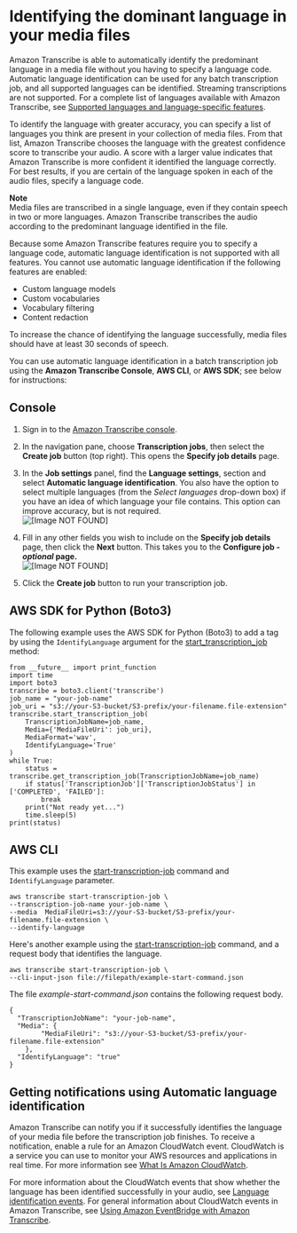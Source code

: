 # Identifying the dominant language in your media files<a name="auto-lang-id"></a>

Amazon Transcribe is able to automatically identify the predominant language in a media file without you having to specify a language code\. Automatic language identification can be used for any batch transcription job, and all supported languages can be identified\. Streaming transcriptions are not supported\. For a complete list of languages available with Amazon Transcribe, see [Supported languages and language\-specific features](how-it-works.md#table-language-matrix)\.

To identify the language with greater accuracy, you can specify a list of languages you think are present in your collection of media files\. From that list, Amazon Transcribe chooses the language with the greatest confidence score to transcribe your audio\. A score with a larger value indicates that Amazon Transcribe is more confident it identified the language correctly\. For best results, if you are certain of the language spoken in each of the audio files, specify a language code\.

**Note**  
Media files are transcribed in a single language, even if they contain speech in two or more languages\. Amazon Transcribe transcribes the audio according to the predominant language identified in the file\.

Because some Amazon Transcribe features require you to specify a language code, automatic language identification is not supported with all features\. You cannot use automatic language identification if the following features are enabled:
+ Custom language models
+ Custom vocabularies
+ Vocabulary filtering
+ Content redaction

To increase the chance of identifying the language successfully, media files should have at least 30 seconds of speech\.

You can use automatic language identification in a batch transcription job using the **Amazon Transcribe Console**, **AWS CLI**, or **AWS SDK**; see below for instructions:

## Console<a name="autolang-howto-console"></a>

1. Sign in to the [Amazon Transcribe console](https://console.aws.amazon.com/transcribe/)\.

1. In the navigation pane, choose **Transcription jobs**, then select the **Create job** button \(top right\)\. This opens the **Specify job details** page\.

1. In the **Job settings** panel, find the **Language settings**, section and select **Automatic language identification**\. You also have the option to select multiple languages \(from the *Select languages* drop\-down box\) if you have an idea of which language your file contains\. This option can improve accuracy, but is not required\.  
![\[Image NOT FOUND\]](http://docs.aws.amazon.com/transcribe/latest/dg/images/auto-lang-id.png)

1. Fill in any other fields you wish to include on the **Specify job details** page, then click the **Next** button\. This takes you to the **Configure job \- *optional* page\.**  
![\[Image NOT FOUND\]](http://docs.aws.amazon.com/transcribe/latest/dg/images/auto-lang-id-configure.png)

1. Click the **Create job** button to run your transcription job\. 

## AWS SDK for Python \(Boto3\)<a name="autolang-howto-sdk"></a>

The following example uses the AWS SDK for Python \(Boto3\) to add a tag by using the `IdentifyLanguage` argument for the [start\_transcription\_job](https://boto3.amazonaws.com/v1/documentation/api/latest/reference/services/transcribe.html#TranscribeService.Client.start_transcription_job) method:

```
from __future__ import print_function
import time
import boto3
transcribe = boto3.client('transcribe')
job_name = "your-job-name"
job_uri = "s3://your-S3-bucket/S3-prefix/your-filename.file-extension"
transcribe.start_transcription_job(
    TranscriptionJobName=job_name,
    Media={'MediaFileUri': job_uri},
    MediaFormat='wav',
    IdentifyLanguage='True' 
)
while True:
    status = transcribe.get_transcription_job(TranscriptionJobName=job_name)
    if status['TranscriptionJob']['TranscriptionJobStatus'] in ['COMPLETED', 'FAILED']:
        break
    print("Not ready yet...")
    time.sleep(5)
print(status)
```

## AWS CLI<a name="autolang-howto-cli"></a>

This example uses the [start\-transcription\-job](https://awscli.amazonaws.com/v2/documentation/api/latest/reference/transcribe/start-transcription-job.html) command and `IdentifyLanguage` parameter\.

```
aws transcribe start-transcription-job \
--transcription-job-name your-job-name \
--media  MediaFileUri=s3://your-S3-bucket/S3-prefix/your-filename.file-extension \
--identify-language
```

Here's another example using the [start\-transcription\-job](https://awscli.amazonaws.com/v2/documentation/api/latest/reference/transcribe/start-transcription-job.html) command, and a request body that identifies the language\.

```
aws transcribe start-transcription-job \
--cli-input-json file://filepath/example-start-command.json
```

The file *example\-start\-command\.json* contains the following request body\.

```
{
  "TranscriptionJobName": "your-job-name",  
  "Media": {
        "MediaFileUri": "s3://your-S3-bucket/S3-prefix/your-filename.file-extension"
    },
  "IdentifyLanguage": "true"
}
```

## Getting notifications using Automatic language identification<a name="lang-id-cloudwatch"></a>

Amazon Transcribe can notify you if it successfully identifies the language of your media file before the transcription job finishes\. To receive a notification, enable a rule for an Amazon CloudWatch event\. CloudWatch is a service you can use to monitor your AWS resources and applications in real time\. For more information see [What Is Amazon CloudWatch](https://docs.aws.amazon.com/AmazonCloudWatch/latest/monitoring/WhatIsCloudWatch.html)\.

For more information about the CloudWatch events that show whether the language has been identified successfully in your audio, see [Language identification events](cloud-watch-events.md#lang-id-event)\. For general information about CloudWatch events in Amazon Transcribe, see [Using Amazon EventBridge with Amazon Transcribe](cloud-watch-events.md)\. 